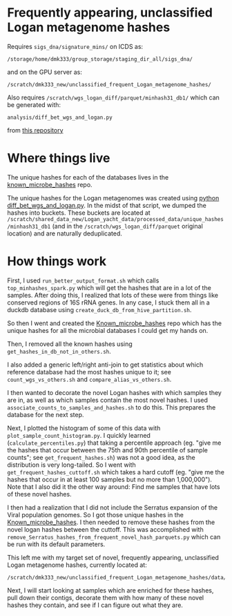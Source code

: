 # Frequently appearing, unclassified Logan metagenome hashes

Requires `sigs_dna/signature_mins/` on ICDS as:
```
/storage/home/dmk333/group_storage/staging_dir_all/sigs_dna/
```
and on the GPU server as:
```
/scratch/dmk333_new/unclassified_frequent_Logan_metagenome_hashes/
```

Also requires `/scratch/wgs_logan_diff/parquet/minhash31_db1/` which can be generated with:
```
analysis/diff_bet_wgs_and_logan.py
```
from [this repository](https://github.com/KoslickiLab/GenBank_WGS_analysis)

# Where things live
The unique hashes for each of the databases lives in the [known_microbe_hashes](https://github.com/KoslickiLab/known_microbe_hashes) repo.

The unique hashes for the Logan metagenomes was created using [python diff_bet_wgs_and_logan.py](https://github.com/KoslickiLab/GenBank_WGS_analysis/blob/main/analysis/diff_bet_wgs_and_logan.py). In the midst of that script, we dumped the hashes into buckets. These buckets are located at `/scratch/shared_data_new/Logan_yacht_data/processed_data/unique_hashes/minhash31_db1` (and in the `/scratch/wgs_logan_diff/parquet` original location) and are naturally deduplicated.

# How things work

First, I used `run_better_output_format.sh` which calls `top_minhashes_spark.py` which will get the hashes that are 
in a lot of the samples. After doing this, I realized that lots of these were from things like conserved regions of 
16S rRNA genes. In any case, I stuck them all in a duckdb database using `create_duck_db_from_hive_partition.sh`.

So then I went and created the [Known_microbe_hashes](https://github.com/KoslickiLab/known_microbe_hashes) repo which has the unique hashes for all the microbial databases I could get my hands on. 

Then, I removed all the known hashes using `get_hashes_in_db_not_in_others.sh`.

I also added a generic left/right anti-join to get statistics about which reference database had the most hashes 
unique to it; see `count_wgs_vs_others.sh` and `compare_alias_vs_others.sh`.

I then wanted to decorate the novel Logan hashes with which samples they are in, as well as which samples contain 
the most novel hashes. I used `associate_counts_to_samples_and_hashes.sh` to do this. This prepares the database for 
the next step.

Next, I plotted the histogram of some of this data with `plot_sample_count_histogram.py`. I quickly learned 
(`calculate_percentiles.py`) that 
taking a percentile approach (eg. "give me the hashes that occur between the 75th and 90th percentile of sample 
counts"; see `get_frequent_hashes.sh`) was not a good idea, as the distribution is very long-tailed. So I went with 
`get_frequent_hashes_cuttoff.sh` which takes a hard cutoff (eg. "give me the hashes that occur in at least 100 
samples but no more than 1,000,000"). Note that I also did it the other way around: Find me samples that have lots 
of these novel hashes.

I then had a realization that I did not include the Serratus expansion of the Viral population genomes. So I got those 
unique hashes in the [Known_microbe_hashes](https://github.com/KoslickiLab/known_microbe_hashes). I then needed to 
remove these hashes from the novel logan hashes between the cuttoff. This was accomplished with 
`remove_Serratus_hashes_from_frequent_novel_hash_parquets.py` which can be run with its default parameters.

This left me with my target set of novel, frequently appearing, unclassified Logan metagenome hashes, currently 
located at: 
```
/scratch/dmk333_new/unclassified_frequent_Logan_metagenome_hashes/data/hash_and_sample_id_counts/hash_counts_25_10000/filtered_hashes_no_Serratus.parquet
```

Next, I will start looking at samples which are enriched for these hashes, pull down their contigs, decorate them 
with how many of these novel hashes they contain, and see if I can figure out what they are.
